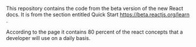 This repository contains the code from the beta version 
of the new React docs. It is from the section entitled 
Quick Start https://beta.reactjs.org/learn .

According to the page it contains 80 percent of the react 
concepts that a developer will use on a daily basis.